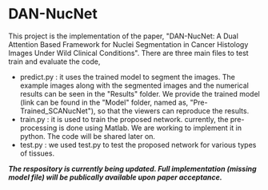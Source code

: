 # DAN-NucNet
This project is the implementation of the paper, "DAN-NucNet: A Dual Attention Based Framework for Nuclei Segmentation in Cancer Histology Images Under Wild Clinical Conditions".
There are three main files to test train and evaluate the code,
* predict.py : it uses the trained model to segment the images. The example images along with the segmented images and the numerical results can be seen in the "Results" folder. We provide the trained model (link can be found in the "Model" folder, named as, "Pre-Trained_SCANucNet"), so that the viewers can reproduce the results. 
* train.py : it is used to train the proposed network. currently, the pre-processing is done using Matlab. We are working to implement it in python. The code will be shared later on.
* test.py : we used test.py to test the proposed network for various types of tissues.

___The respository is currently being updated. Full implementation (missing model file) will be publically available upon paper acceptance.___

